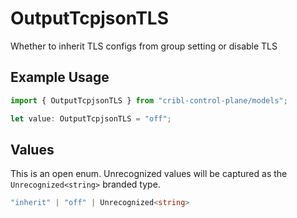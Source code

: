 # OutputTcpjsonTLS

Whether to inherit TLS configs from group setting or disable TLS

## Example Usage

```typescript
import { OutputTcpjsonTLS } from "cribl-control-plane/models";

let value: OutputTcpjsonTLS = "off";
```

## Values

This is an open enum. Unrecognized values will be captured as the `Unrecognized<string>` branded type.

```typescript
"inherit" | "off" | Unrecognized<string>
```
